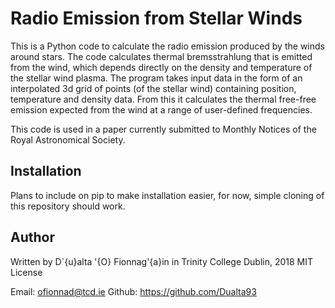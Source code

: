 # Radio Emission from Stellar Winds

This is a Python code to calculate the radio emission produced by the winds around stars. The code calculates thermal bremsstrahlung that is emitted from the wind, which depends directly on the density and temperature of the stellar wind plasma. The program takes input data in the form of an interpolated 3d grid of points (of the stellar wind) containing position, temperature and density data. From this it calculates the thermal free-free emission expected from the wind at a range of user-defined frequencies. 

This code is used in a paper currently submitted to Monthly Notices of the Royal Astronomical Society. 


## Installation
Plans to include on pip to make installation easier, for now, simple cloning of this repository should work.

## Author
Written by D\`{u}alta '{O} Fionnag\'{a}in in Trinity College Dublin, 2018
MIT License

Email: ofionnad@tcd.ie
Github: https://github.com/Dualta93
